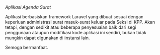 *Aplikasi Agenda Surat*

Aplikasi berbasiskan framework Laravel yang dibuat sesuai dengan keperluan administrasi surat masuk-surat keluar pada Seksi di KPP. Akan tetapi, dengan sedikit atau beberapa penyesuaian baik dari segi penggunaan ataupun modifikasi kode aplikasi ini sendiri, bukan tidak mungkin dapat digunakan di instansi lain.

Semoga bermanfaat.
